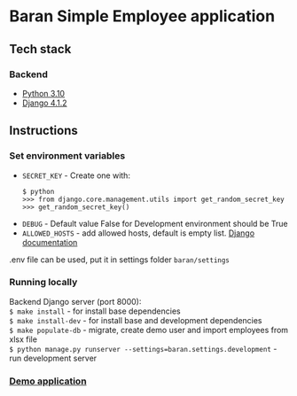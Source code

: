 # Baran Simple Employee application

## Tech stack

### Backend

- [Python 3.10](https://www.python.org/)
- [Django 4.1.2](https://www.djangoproject.com/)

## Instructions

### Set environment variables

- `SECRET_KEY` - Create one with:
    ```
    $ python
    >>> from django.core.management.utils import get_random_secret_key
    >>> get_random_secret_key()
    ```
- `DEBUG` - Default value False for Development environment should be True
- `ALLOWED_HOSTS` - add allowed hosts, default is empty list. [Django documentation](https://docs.djangoproject.com/en/4.1/ref/settings/#allowed-hosts)

.env file can be used, put it in settings folder `baran/settings`

### Running locally

Backend Django server (port 8000):  
`$ make install` - for install base dependencies  
`$ make install-dev` - for install base and development dependencies  
`$ make populate-db` - migrate, create demo user and import employees from xlsx file  
`$ python manage.py runserver --settings=baran.settings.development` - run development server

### [Demo application](https://simpleemployee.herokuapp.com/)
